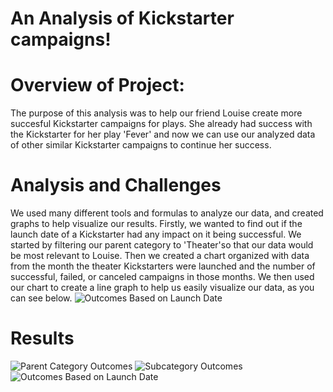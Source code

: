 # An Analysis of Kickstarter campaigns!
# Overview of Project: 
The purpose of this analysis was to help our friend Louise create more succesful Kickstarter campaigns for plays. She already had success with the Kickstarter for her play 'Fever' and now we can use our analyzed data of other similar Kickstarter campaigns to continue her success. 
# Analysis and Challenges
We used many different tools and formulas to analyze our data, and created graphs to help visualize our results. Firstly, we wanted to find out if the launch date of a Kickstarter had any impact on it being successful. We started by filtering our parent category to 'Theater'so that our data would be most relevant to Louise. Then we created a chart organized with data from the month the theater Kickstarters were launched and the number of successful, failed, or canceled campaigns in those months. We then used our chart to create a line graph to help us easily visualize our data, as you can see below.
![Outcomes Based on Launch Date](https://user-images.githubusercontent.com/82848585/116466267-45f32980-a83c-11eb-9a78-a6402069e4ca.png)
# Results
![Parent Category Outcomes](https://user-images.githubusercontent.com/82848585/116466254-425fa280-a83c-11eb-8c0d-12c94f6bd2b0.png)
![Subcategory Outcomes](https://user-images.githubusercontent.com/82848585/116466260-44296600-a83c-11eb-9c49-b73fff51d257.png)
![Outcomes Based on Launch Date](https://user-images.githubusercontent.com/82848585/116466267-45f32980-a83c-11eb-9a78-a6402069e4ca.png)
